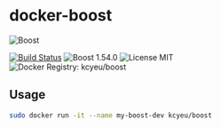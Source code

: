# docker-boost
![Boost](http://www.boost.org/doc/libs/1_59_0/boost.png)

[![Build Status](https://travis-ci.org/kcyeu/docker-boost.svg?branch=master)](https://travis-ci.org/kcyeu/docker-boost) ![Boost 1.54.0](https://img.shields.io/badge/boost-1.54.0-brightgreen.svg) ![License MIT](https://img.shields.io/badge/license-MIT-blue.svg) ![Docker Registry: kcyeu/boost](https://img.shields.io/badge/docker-kcyeu\/boost-blue.svg)

## Usage

```bash
sudo docker run -it --name my-boost-dev kcyeu/boost
```

